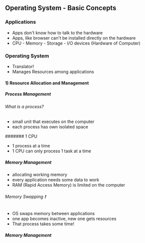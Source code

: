 ## Operating System - Basic Concepts
### Applications
* Apps don't know how to talk to the hardware
* Apps, like browser can't be installed directly on the hardware
* CPU - Memory - Storage - I/O devices (Hardware of Computer)

### Operating System
* Translator!
* Manages Resources among applications

#### 1) Resource Allocation and Management
##### Process Management
###### What is a process?
* small unit that executes on the computer
* each process has own isolated space

####### 1 CPU
* 1 process at a time
* 1 CPU can only process 1 task at a time

##### Memory Management
* allocating working memory
* every application needs some data to work
* RAM (Rapid Access Memory) is limited on the computer

###### Memory Swapping :exclamation:
* OS swaps memory between applications
* one app becomes inactive, new one gets resources
* That process takes some time!

##### Memory Management

